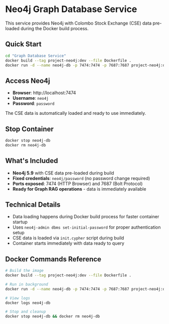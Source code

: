 # Neo4j Graph Database Service

This service provides Neo4j with Colombo Stock Exchange (CSE) data pre-loaded during the Docker build process.

## Quick Start

```bash
cd "Graph Database Service"
docker build --tag project-neo4j:dev --file Dockerfile .
docker run -d --name neo4j-db -p 7474:7474 -p 7687:7687 project-neo4j:dev
```

## Access Neo4j

- **Browser**: http://localhost:7474
- **Username**: `neo4j`  
- **Password**: `password`

The CSE data is automatically loaded and ready to use immediately.

## Stop Container

```bash
docker stop neo4j-db
docker rm neo4j-db
```

## What's Included

- **Neo4j 5.9** with CSE data pre-loaded during build
- **Fixed credentials**: `neo4j/password` (no password change required)
- **Ports exposed**: 7474 (HTTP Browser) and 7687 (Bolt Protocol)
- **Ready for Graph RAG operations** - data is immediately available

## Technical Details

- Data loading happens during Docker build process for faster container startup
- Uses `neo4j-admin dbms set-initial-password` for proper authentication setup
- CSE data is loaded via `init.cypher` script during build
- Container starts immediately with data ready to query

## Docker Commands Reference

```bash
# Build the image
docker build --tag project-neo4j:dev --file Dockerfile .

# Run in background
docker run -d --name neo4j-db -p 7474:7474 -p 7687:7687 project-neo4j:dev

# View logs
docker logs neo4j-db

# Stop and cleanup
docker stop neo4j-db && docker rm neo4j-db
```